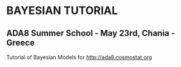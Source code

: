 # BAYESIAN TUTORIAL
## ADA8 Summer School - May 23rd, Chania - Greece

Tutorial of Bayesian Models for http://ada8.cosmostat.org

